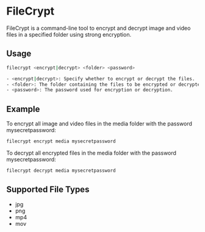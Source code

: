 # FileCrypt

FileCrypt is a command-line tool to encrypt and decrypt image and video files in a specified folder using strong encryption.

## Usage

```sh
filecrypt <encrypt|decrypt> <folder> <password>

- <encrypt|decrypt>: Specify whether to encrypt or decrypt the files.
- <folder>: The folder containing the files to be encrypted or decrypted.
- <password>: The password used for encryption or decryption.
```

## Example

To encrypt all image and video files in the media folder with the password mysecretpassword:

``` sh
filecrypt encrypt media mysecretpassword
```

To decrypt all encrypted files in the media folder with the password mysecretpassword:

``` sh
filecrypt decrypt media mysecretpassword
```

## Supported File Types

- jpg
- png
- mp4
- mov
